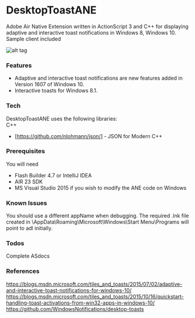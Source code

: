 # DesktopToastANE

Adobe Air Native Extension written in ActionScript 3 and C++ for displaying adaptive and interactive toast notifications in Windows 8, Windows 10.
Sample client included

![alt tag](https://raw.githubusercontent.com/tuarua/DesktopToastANE/master/screenshots/screenshot1.png)

### Features  
 - Adaptive and interactive toast notifications are new features added in Version 1607 of Windows 10.
 - Interactive toasts for Windows 8.1.
### Tech

DesktopToastANE uses the following libraries:  
C++  
* [https://github.com/nlohmann/json/] - JSON for Modern C++

### Prerequisites

You will need
 
 - Flash Builder 4.7 or IntelliJ IDEA
 - AIR 23 SDK
 - MS Visual Studio 2015 if you wish to modify the ANE code on Windows


### Known Issues
You should use a different appName when debugging. The required .lnk file created in \AppData\Roaming\Microsoft\Windows\Start Menu\Programs will point to adl initially.

### Todos
Complete ASdocs

### References
https://blogs.msdn.microsoft.com/tiles_and_toasts/2015/07/02/adaptive-and-interactive-toast-notifications-for-windows-10/  
https://blogs.msdn.microsoft.com/tiles_and_toasts/2015/10/16/quickstart-handling-toast-activations-from-win32-apps-in-windows-10/  
https://github.com/WindowsNotifications/desktop-toasts    
